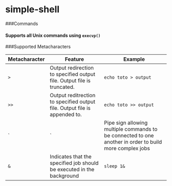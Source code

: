 # simple-shell
###Commands
#### Supports all Unix commands using  `execvp()`
###Supported Metacharacters

| Metacharacter | Feature | Example |
| --- | --- | --- |
| `>` | Output redirection to specified output file. Output file is truncated. | `echo toto > output` |
| `>>` | Output reditrection to specified output file. Output file is appended to. | `echo toto >> output` |
| `|` | Pipe sign allowing multiple commands to be connected to one another in order to build more complex jobs | `echo Hello world | grep Hello|wc -l` |
| `&` | Indicates that the specified job should be executed in the background | `sleep 1&` |
